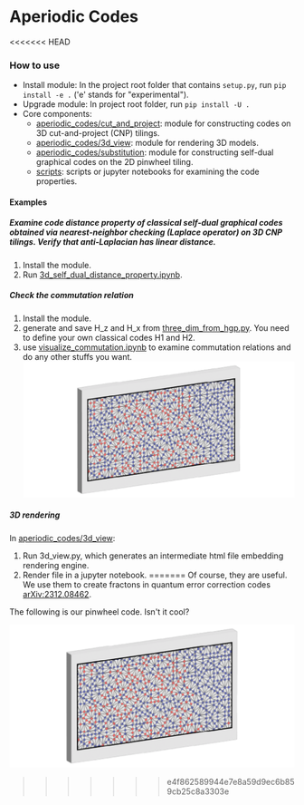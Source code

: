 # Aperiodic Codes

<<<<<<< HEAD
### How to use
* Install module: In the project root folder that contains `setup.py`, run `pip install -e .` ('e' stands for "experimental").
* Upgrade module: In project root folder, run `pip install -U .`
* Core components:
  * [aperiodic_codes/cut_and_project](aperiodic_codes/cut_and_project/): module for constructing codes on 3D cut-and-project (CNP) tilings.
  * [aperiodic_codes/3d_view](aperiodic_codes/3d_view/): module for rendering 3D models.
  * [aperiodic_codes/substitution](aperiodic_codes/substitution/): module for constructing self-dual graphical codes on the 2D pinwheel tiling.
  * [scripts](scripts/): scripts or jupyter notebooks for examining the code properties.
#### Examples
##### Examine code distance property of classical self-dual graphical codes obtained via nearest-neighbor checking (Laplace operator) on 3D CNP tilings. Verify that anti-Laplacian has linear distance.
1. Install the module.
2. Run [3d_self_dual_distance_property.ipynb](scripts/3d_self_dual_distance_property.ipynb).

##### Check the commutation relation
1. Install the module.
2. generate and save H_z and H_x from [three_dim_from_hgp.py](aperiodic_codes/cut_and_project/three_dim_from_hgp.py). You need to define your own classical codes H1 and H2.
3. use [visualize_commutation.ipynb](scripts/visualize_commutation.ipynb) to examine commutation relations and do any other stuffs you want.
![pinwheel_code](/figures/3d_pinwheel_code.png)

##### 3D rendering
In [aperiodic_codes/3d_view](aperiodic_codes/3d_view/):
1. Run 3d_view.py, which generates an intermediate html file embedding rendering engine.
2. Render file in a jupyter notebook.
=======
Of course, they are useful. We use them to create fractons in quantum error correction codes [arXiv:2312.08462](https://arxiv.org/abs/2312.08462).

The following is our pinwheel code. Isn't it cool?

![pinwheel_code](/figures/3d_pinwheel_code.png)
>>>>>>> e4f862589944e7e8a59d9ec6b859cb25c8a3303e
